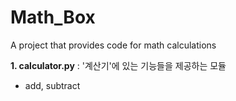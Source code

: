 # Math_Box
A project that provides code for math calculations

**1. calculator.py** : '계산기'에 있는 기능들을 제공하는 모듈
- add, subtract
